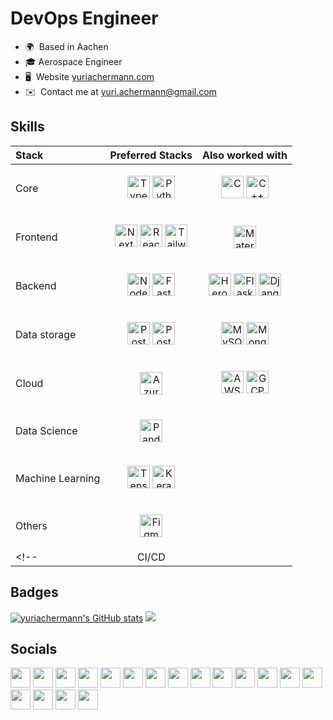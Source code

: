 DevOps Engineer
===============================

* 🌍  Based in Aachen
* 🎓  Aerospace Engineer
* 🖥️  Website [yuriachermann.com](http://yuriachermann.com)
* ✉️  Contact me at [yuri.achermann@gmail.com](mailto:yuri.achermann@gmail.com)
<!-- * 🚀  I'm currently working on [Tool Detective](http://tooldetective.de)
* 🧠  I'm learning how to print “Hello, world!”
* 🤝  I'm open to collaborating on AI projects
* ⚡  Secret -->

<!-- <a href="https://www.github.com/yuriachermann" target="_blank" rel="noreferrer"><img src="https://img.shields.io/github/followers/yuriachermann?logo=github&style=for-the-badge&color=0891b2&labelColor=1c1917" /></a> -->

## Skills

| Stack | Preferred Stacks | Also worked with |
| :--- | :----: | :---: |
| Core | <p align="center"> <a href="https://www.typescriptlang.org/" target="_blank" rel="noreferrer"><img src="https://raw.githubusercontent.com/danielcranney/readme-generator/main/public/icons/skills/typescript-colored.svg" width="36" height="36" alt="TypeScript" /></a> <a href="https://www.python.org/" target="_blank" rel="noreferrer"><img src="https://raw.githubusercontent.com/danielcranney/readme-generator/main/public/icons/skills/python-colored.svg" width="36" height="36" alt="Python" /></a> </p> | <p align="center"> <a href="https://devdocs.io/c//" target="_blank" rel="noreferrer"><img src="https://upload.wikimedia.org/wikipedia/commons/1/18/C_Programming_Language.svg" width="36" height="36" alt="C" /></a> <a href="https://devdocs.io/cpp//" target="_blank" rel="noreferrer"><img src="https://upload.wikimedia.org/wikipedia/commons/1/18/ISO_C%2B%2B_Logo.svg" width="36" height="36" alt="C++" /></a> </p> | <--  -->
| Frontend | <p align="center"> <a href="https://nextjs.org/docs" target="_blank" rel="noreferrer"><img src="https://raw.githubusercontent.com/danielcranney/readme-generator/main/public/icons/skills/nextjs-colored.svg" width="36" height="36" alt="NextJs" /></a> <a href="https://reactjs.org/" target="_blank" rel="noreferrer"><img src="https://raw.githubusercontent.com/danielcranney/readme-generator/main/public/icons/skills/react-colored.svg" width="36" height="36" alt="React" /></a> <a href="https://tailwindcss.com/" target="_blank" rel="noreferrer"><img src="https://raw.githubusercontent.com/danielcranney/readme-generator/main/public/icons/skills/tailwindcss-colored.svg" width="36" height="36" alt="TailwindCSS" /></a> </p> | <p align="center"> <a href="https://mui.com/" target="_blank" rel="noreferrer"><img src="https://raw.githubusercontent.com/danielcranney/readme-generator/main/public/icons/skills/materialui-colored.svg" width="36" height="36" alt="Material UI" /></a> </p> | <--  -->
| Backend | <p align="center"> <a href="https://nodejs.org/en/" target="_blank" rel="noreferrer"><img src="https://raw.githubusercontent.com/danielcranney/readme-generator/main/public/icons/skills/nodejs-colored.svg" width="36" height="36" alt="NodeJS" /></a> <a href="https://fastapi.tiangolo.com/" target="_blank" rel="noreferrer"><img src="https://raw.githubusercontent.com/danielcranney/readme-generator/main/public/icons/skills/fastapi-colored.svg" width="36" height="36" alt="Fast API" /></a> </p> | <p align="center"> <a href="https://www.heroku.com/" target="_blank" rel="noreferrer"><img src="https://raw.githubusercontent.com/danielcranney/readme-generator/main/public/icons/skills/heroku-colored.svg" width="36" height="36" alt="Heroku" /></a> <a href="https://flask.palletsprojects.com/en/2.0.x/" target="_blank" rel="noreferrer"><img src="https://raw.githubusercontent.com/danielcranney/readme-generator/main/public/icons/skills/flask-colored.svg" width="36" height="36" alt="Flask" /></a> <a href="https://www.djangoproject.com/" target="_blank" rel="noreferrer"><img src="https://raw.githubusercontent.com/danielcranney/readme-generator/main/public/icons/skills/django-colored.svg" width="36" height="36" alt="Django" /></a> </p> | <-- Railway tRPC -->
| Data storage | <p align="center"> <a href="https://www.postgresql.org/" target="_blank" rel="noreferrer"><img src="https://raw.githubusercontent.com/danielcranney/readme-generator/main/public/icons/skills/postgresql-colored.svg" width="36" height="36" alt="PostgreSQL" /></a> <a href="https://www.prisma.io/" target="_blank" rel="noreferrer"><img src="https://cdn.cdnlogo.com/logos/p/67/prisma.svg" width="36" height="36" alt="PostgreSQL" /></a> </p> | <p align="center"> <a href="https://www.mysql.com/" target="_blank" rel="noreferrer"><img src="https://raw.githubusercontent.com/danielcranney/readme-generator/main/public/icons/skills/mysql-colored.svg" width="36" height="36" alt="MySQL" /></a> <a href="https://www.mongodb.com/" target="_blank" rel="noreferrer"><img src="https://cdn.cdnlogo.com/logos/m/30/mongodb-icon.svg" width="36" height="36" alt="MongoDB" /></a> </p> | <--  -->
| Cloud | <p align="center"> <a href="https://azure.microsoft.com/" target="_blank" rel="noreferrer"><img src="https://cdn.jsdelivr.net/gh/devicons/devicon/icons/azure/azure-original.svg" width="36" height="36" alt="Azure" /></a> </p> | <p align="center"> <a href="https://aws.amazon.com/" target="_blank" rel="noreferrer"><img src="https://upload.wikimedia.org/wikipedia/commons/9/93/Amazon_Web_Services_Logo.svg" width="36" height="36" alt="AWS" /></a> <a href="https://cloud.google.com/" target="_blank" rel="noreferrer"><img src="https://www.vectorlogo.zone/logos/google_cloud/google_cloud-icon.svg" width="36" height="36" alt="GCP" /></a> </p> | <-- DigitalOcean -->
| Data Science | <p align="center"> <a href="https://pandas.pydata.org/" target="_blank" rel="noreferrer"><img src="https://upload.wikimedia.org/wikipedia/commons/2/22/Pandas_mark.svg" width="36" height="36" alt="Pandas" /></a> </p> |  | <-- scikit-learn -->
| Machine Learning | <p align="center"> <a href="https://www.tensorflow.org/" target="_blank" rel="noreferrer"><img src="https://cdn.jsdelivr.net/gh/devicons/devicon/icons/tensorflow/tensorflow-original.svg" width="36" height="36" alt="Tensorflow" /></a> <a href="https://keras.io/" target="_blank" rel="noreferrer"><img src="https://upload.wikimedia.org/wikipedia/commons/a/ae/Keras_logo.svg" width="36" height="36" alt="Keras" /></a> </p> |  | <-- Pytorch -->
| Others | <p align="center"> <a href="https://www.figma.com/" target="_blank" rel="noreferrer"><img src="https://raw.githubusercontent.com/danielcranney/readme-generator/main/public/icons/skills/figma-colored.svg" width="36" height="36" alt="Figma" /></a> </p> |  | <-- Docker Kubernetes -->
<!-- | CI/CD | <p align="center"> </p> |  | GitHubActions Jenkins GitLab  -->

## Badges

<a href="http://www.github.com/yuriachermann"><img src="https://github-readme-stats.vercel.app/api?username=yuriachermann&show_icons=true&hide=&count_private=true&title_color=0891b2&text_color=ffffff&icon_color=0891b2&bg_color=1c1917&hide_border=true&show_icons=true" alt="yuriachermann's GitHub stats" /></a>
<a href="http://www.github.com/yuriachermann"><img src="https://github-readme-streak-stats.herokuapp.com/?user=yuriachermann&stroke=ffffff&background=1c1917&ring=0891b2&fire=0891b2&currStreakNum=ffffff&currStreakLabel=0891b2&sideNums=ffffff&sideLabels=ffffff&dates=ffffff&hide_border=true" /></a>
<!-- <a href="http://www.github.com/yuriachermann"><img src="https://github-readme-activity-graph.cyclic.app/graph?username=yuriachermann&bg_color=1c1917&color=ffffff&line=0891b2&point=ffffff&area_color=1c1917&area=true&hide_border=true&custom_title=GitHub%20Commits%20Graph" alt="GitHub Commits Graph" /></a> -->

## Socials

<p align="left">
  <a href="https://www.github.com/yuriachermann" target="_blank" rel="noreferrer"><img src="https://img.shields.io/badge/github-%23121011.svg?style=for-the-badge&logo=github&logoColor=white" height="32" /></a>
  <a href="http://www.instagram.com/yuriachermann" target="_blank" rel="noreferrer"><img src="https://img.shields.io/badge/Instagram-%23E4405F.svg?style=for-the-badge&logo=Instagram&logoColor=white" height="32" /></a>
  <a href="https://www.linkedin.com/in/yuriachermann" target="_blank" rel="noreferrer"><img src="https://img.shields.io/badge/linkedin-%230077B5.svg?style=for-the-badge&logo=linkedin&logoColor=white" height="32" /></a>
  <a href="http://www.medium.com/@YuriAchermann" target="_blank" rel="noreferrer"><img src="https://img.shields.io/badge/Medium-12100E?style=for-the-badge&logo=medium&logoColor=white" height="32" /></a>
  <a href="https://www.twitter.com/YuriAchermann" target="_blank" rel="noreferrer"><img src="https://img.shields.io/badge/Twitter-%231DA1F2.svg?style=for-the-badge&logo=Twitter&logoColor=white" height="32" /></a>
  <a href="https://www.youtube.com/c/YuriWincheAchermann" target="_blank" rel="noreferrer"><img src="https://img.shields.io/badge/YouTube-%23FF0000.svg?style=for-the-badge&logo=YouTube&logoColor=white" height="32" /></a>
  <a href="https://www.twitch.tv/yuriachermann" target="_blank" rel="noreferrer"><img src="https://img.shields.io/badge/Twitch-%239146FF.svg?style=for-the-badge&logo=Twitch&logoColor=white" height="32" /></a>
  <a href="https://stackoverflow.com/users/15371982/yuri-winche-achermann" target="_blank" rel="noreferrer"><img src="https://img.shields.io/badge/-Stackoverflow-FE7A16?style=for-the-badge&logo=stack-overflow&logoColor=white" height="32" /></a>
  <a href="https://www.reddit.com/user/PensionAggravating56" target="_blank" rel="noreferrer"><img src="https://img.shields.io/badge/Reddit-%23FF4500.svg?style=for-the-badge&logo=Reddit&logoColor=white" height="32" /></a>
  <a href="https://www.kaggle.com/yuriwa" target="_blank" rel="noreferrer"><img src="https://img.shields.io/badge/Kaggle-035a7d?style=for-the-badge&logo=kaggle&logoColor=white" height="32" /></a>
  <a href="https://www.facebook.com/yuriachermann/" target="_blank" rel="noreferrer"><img src="https://img.shields.io/badge/Facebook-%231877F2.svg?style=for-the-badge&logo=Facebook&logoColor=white" height="32" /></a>
  <a href="https://discordapp.com/users/343805351247740938" target="_blank" rel="noreferrer"><img src="https://img.shields.io/badge/Discord-%235865F2.svg?style=for-the-badge&logo=discord&logoColor=white" height="32" /></a>
  <a href="https://www.xing.com/profile/YuriWinche_Achermann/cv" target="_blank" rel="noreferrer"><img src="https://img.shields.io/badge/xing-%23006567.svg?style=for-the-badge&logo=xing&logoColor=white" height="32" /></a>
  <a href="https://dev.to/yuriachermann" target="_blank" rel="noreferrer"><img src="https://img.shields.io/badge/dev.to-0A0A0A?style=for-the-badge&logo=dev.to&logoColor=white" height="32" /></a>
  <a href="https://www.polywork.com/yuriachermann" target="_blank" rel="noreferrer"><img src="https://img.shields.io/badge/Polywork-543DE0?style=for-the-badge&logo=polywork&logoColor=black" height="32" /></a>
  <a href="https://codepen.io/yuriachermann" target="_blank" rel="noreferrer"><img src="https://img.shields.io/badge/Codepen-000000?style=for-the-badge&logo=codepen&logoColor=white" height="32" /></a>
  <a href="https://dribbble.com/yuriachermann" target="_blank" rel="noreferrer"><img src="https://img.shields.io/badge/Dribbble-EA4C89?style=for-the-badge&logo=dribbble&logoColor=white" height="32" /></a>
  <a href="https://hashnode.com/@yuriachermann" target="_blank" rel="noreferrer"><img src="https://img.shields.io/badge/Hashnode-2962FF?style=for-the-badge&logo=hashnode&logoColor=white" height="32" /></a>
</p>

